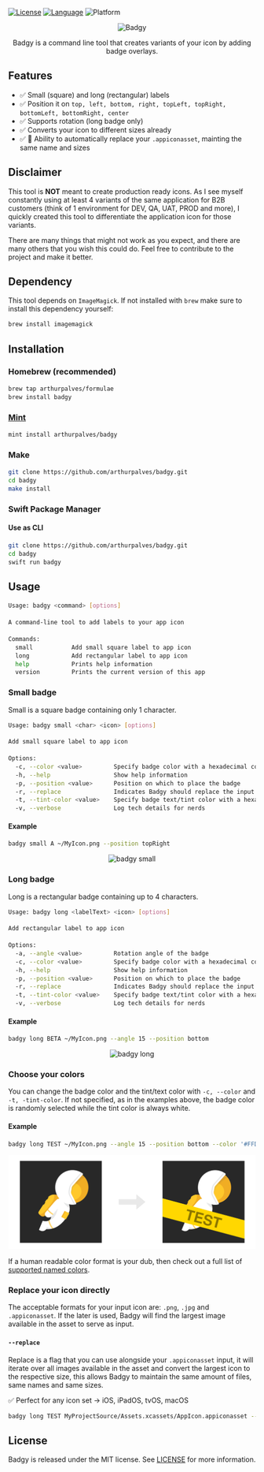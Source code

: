 [![License](https://img.shields.io/github/license/arthurpalves/badgy)](https://github.com/arthurpalves/badgy/blob/master/LICENSE)
[![Language](https://img.shields.io/badge/language-swift-orange.svg?style=flat)](https://developer.apple.com/swift)
![Platform](https://img.shields.io/badge/platform-osx-lightgrey)

<p align="center">
<img src="Assets/badgy.png" title="Badgy">
</p>

<p align="center">Badgy is a command line tool that creates variants of your icon by adding badge overlays.</p>

## Features

- ✅ Small (square) and long (rectangular) labels
- ✅ Position it on `top, left, bottom, right, topLeft, topRight, bottomLeft, bottomRight, center`
- ✅ Supports rotation (long badge only)
- ✅ Converts your icon to different sizes already
- ✅ 🚀 Ability to automatically replace your `.appiconasset`, mainting the same name and sizes

## Disclaimer

This tool is **NOT** meant to create production ready icons. As I see myself constantly using at least 4 variants of the same application for B2B customers (think of 1 environment for DEV, QA, UAT, PROD and more), I quickly created this tool to differentiate the application icon for those variants.

There are many things that might not work as you expect, and there are many others that you wish this could do. Feel free to contribute to the project and make it better.

## Dependency

This tool depends on `ImageMagick`. If not installed with `brew` make sure to install this dependency yourself:
```sh
brew install imagemagick
```

## Installation

### Homebrew (recommended)

```sh
brew tap arthurpalves/formulae
brew install badgy
```

### [Mint](https://github.com/yonaskolb/Mint)

```sh
mint install arthurpalves/badgy
```

### Make

```sh
git clone https://github.com/arthurpalves/badgy.git
cd badgy
make install
```
### Swift Package Manager

#### Use as CLI

```sh
git clone https://github.com/arthurpalves/badgy.git
cd badgy
swift run badgy
```

## Usage

```sh
Usage: badgy <command> [options]

A command-line tool to add labels to your app icon

Commands:
  small           Add small square label to app icon
  long            Add rectangular label to app icon
  help            Prints help information
  version         Prints the current version of this app
```

### Small badge

Small is a square badge containing only 1 character.

```sh
Usage: badgy small <char> <icon> [options]

Add small square label to app icon

Options:
  -c, --color <value>         Specify badge color with a hexadecimal color code
  -h, --help                  Show help information
  -p, --position <value>      Position on which to place the badge
  -r, --replace               Indicates Badgy should replace the input icon
  -t, --tint-color <value>    Specify badge text/tint color with a hexadecimal color code
  -v, --verbose               Log tech details for nerds
```

#### Example
```sh
badgy small A ~/MyIcon.png --position topRight
```
<p align="center">
<img src="Assets/a_small_sample.png" title="badgy small">
</p>

### Long badge

Long is a rectangular badge containing up to 4 characters.

```sh
Usage: badgy long <labelText> <icon> [options]

Add rectangular label to app icon

Options:
  -a, --angle <value>         Rotation angle of the badge
  -c, --color <value>         Specify badge color with a hexadecimal color code
  -h, --help                  Show help information
  -p, --position <value>      Position on which to place the badge
  -r, --replace               Indicates Badgy should replace the input icon
  -t, --tint-color <value>    Specify badge text/tint color with a hexadecimal color code
  -v, --verbose               Log tech details for nerds
```

#### Example
```sh
badgy long BETA ~/MyIcon.png --angle 15 --position bottom
```
<p align="center">
<img src="Assets/beta_long_sample.png" title="badgy long">
</p>

### Choose your colors

You can change the badge color and the tint/text color with `-c, --color` and `-t, -tint-color`.
If not specified, as in the examples above, the badge color is randomly selected while the tint color is always white.

#### Example
```sh
badgy long TEST ~/MyIcon.png --angle 15 --position bottom --color '#FFD700' --tint-color '#8B7500'
```
<p align="center">
<img src="Assets/test_long_sample.png" title="badgy long color">
</p>

If a human readable color format is your dub, then check out a full list of [supported named colors](https://imagemagick.org/script/color.php#color_names).

### Replace your icon directly

The acceptable formats for your input icon are: `.png`, `.jpg` and `.appiconasset`.
If the later is used, Badgy will find the largest image available in the asset to serve as input.

#### `--replace`

Replace is a flag that you can use alongside your `.appiconasset` input, it will iterate over all images available in the asset and convert the largest icon to the respective size, this allows Badgy to maintain the same amount of files, same names and same sizes.

✅ Perfect for any icon set -> iOS, iPadOS, tvOS, macOS

```sh
badgy long TEST MyProjectSource/Assets.xcassets/AppIcon.appiconasset --angle 15 --position bottom --replace
```

## License

Badgy is released under the MIT license. See [LICENSE](https://github.com/arthurpalves/badgy/blob/master/LICENSE) for more information.
